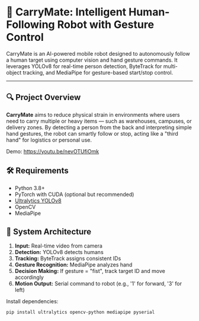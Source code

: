 # 🤖 CarryMate: Intelligent Human-Following Robot with Gesture Control

CarryMate is an AI-powered mobile robot designed to autonomously follow a human target using computer vision and hand gesture commands. It leverages YOLOv8 for real-time person detection, ByteTrack for multi-object tracking, and MediaPipe for gesture-based start/stop control.

---

## 🔍 Project Overview

**CarryMate** aims to reduce physical strain in environments where users need to carry multiple or heavy items — such as warehouses, campuses, or delivery zones. By detecting a person from the back and interpreting simple hand gestures, the robot can smartly follow or stop, acting like a "third hand" for logistics or personal use.

Demo: https://youtu.be/nevOTUfiOmk

## 🛠️ Requirements

- Python 3.8+
- PyTorch with CUDA (optional but recommended)
- [Ultralytics YOLOv8](https://github.com/ultralytics/ultralytics)
- OpenCV
- MediaPipe

## 🚀 System Architecture

1. **Input:** Real-time video from camera
2. **Detection:** YOLOv8 detects humans
3. **Tracking:** ByteTrack assigns consistent IDs
4. **Gesture Recognition:** MediaPipe analyzes hand
5. **Decision Making:** If gesture = "fist", track target ID and move accordingly
6. **Motion Output:** Serial command to robot (e.g., '1' for forward, '3' for left)

Install dependencies:

```bash
pip install ultralytics opencv-python mediapipe pyserial

